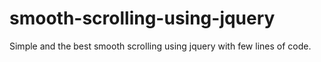 # smooth-scrolling-using-jquery
Simple and the best smooth scrolling using jquery with few lines of code.
